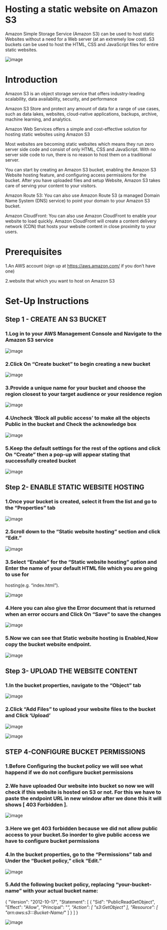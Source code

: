 # Hosting a static website on  Amazon S3

Amazon Simple Storage Service (Amazon S3) can be used to host static Websites without a need for a Web server (at an extremely low cost). S3 buckets can be used to host the HTML, CSS and JavaScript files for entire static websites.

![image](https://github.com/Leela-88/AWS-PROJECT-1/assets/113762845/59f5d2be-b377-4618-a4b2-9e9afac57f8e)

# Introduction 
Amazon S3 is an object storage service that offers industry-leading scalability, data availability, security, and performance

Amazon S3 Store and protect any amount of data for a range of use cases, such as data lakes, websites, cloud-native applications, backups, archive, machine learning, and analytics.

Amazon Web Services offers a simple and cost-effective solution for hosting static websites using Amazon S3

Most websites are becoming static websites which means they run zero server side code and consist of only HTML, CSS and JavaScript. With no server side code to run, there is no reason to host them on a traditional server.

You can start by creating an Amazon S3 bucket, enabling the Amazon S3 Website hosting feature, and configuring access permissions for the bucket. After you have uploaded files and setup Website, Amazon S3 takes care of serving your content to your visitors.

Amazon Route 53: You can also use Amazon Route 53 (a managed Domain Name System (DNS) service) to point your domain to your Amazon S3 bucket.

Amazon CloudFront: You can also use Amazon CloudFront to enable your website to load quickly. Amazon CloudFront will create a content delivery network (CDN) that hosts your website content in close proximity to your users.


# Prerequisites

1.An AWS account (sign up at https://aws.amazon.com/ if you don’t have one)

2.website that which you want to host on Amazon S3

# Set-Up Instructions

## Step 1 - CREATE AN S3 BUCKET

### 1.Log in to your AWS Management Console and Navigate to the Amazon S3 service






![image](https://github.com/Leela-88/AWS-PROJECT-1/assets/113762845/aa777a04-7204-4c56-b168-cb8d4128e5ec)


### 2.Click On “Create bucket” to begin creating a new bucket


![image](https://github.com/Leela-88/AWS-PROJECT-1/assets/113762845/f4d4f4ac-9f09-4a7b-a4de-993461b61868)


### 3.Provide a unique name for your bucket and choose the region closest to your target audience or your residence region


![image](https://github.com/Leela-88/AWS-PROJECT-1/assets/113762845/09223736-62ba-403b-8da0-af3528b1cc7b)


### 4.Uncheck ‘Block all public access’ to make all the objects Public in the bucket and Check the acknowledge box


![image](https://github.com/Leela-88/AWS-PROJECT-1/assets/113762845/3f45339b-9aae-42b4-a95e-5e477d83e08f)


### 5.Keep the default settings for the rest of the options and click On “Create” then a pop-up will appear stating that successfully created bucket 


![image](https://github.com/Leela-88/AWS-PROJECT-1/assets/113762845/3880ea17-3842-427d-9fbb-485277852d31)

## Step 2- ENABLE STATIC WEBSITE HOSTING

### 1.Once your bucket is created, select it from the list and go to the “Properties” tab

![image](https://github.com/Leela-88/AWS-PROJECT-1/assets/113762845/acc8a3e6-ef60-42ce-a5a2-295bc46c6bde)

### 2.Scroll down to the “Static website hosting” section and click “Edit.”

![image](https://github.com/Leela-88/AWS-PROJECT-1/assets/113762845/6e514ede-ea6e-4a1e-a9f6-8b4ab6c45baf)


### 3.Select “Enable” for the “Static website hosting” option and Enter the name of your default HTML file which you are going to use for
hosting(e.g. “index.html”).

![image](https://github.com/Leela-88/AWS-PROJECT-1/assets/113762845/ca4304d3-ca60-406a-9a8e-43364ff7e62b)

### 4.Here you can also give the Error document that is returned when an error occurs  and Click On “Save” to save the changes

![image](https://github.com/Leela-88/AWS-PROJECT-1/assets/113762845/10342ae5-c20d-4e23-8ab9-9d664fd1036f)


### 5.Now we can see that Static website hosting is Enabled,Now copy the bucket website endpoint.

![image](https://github.com/Leela-88/AWS-PROJECT-1/assets/113762845/8f89b870-bdcb-4b28-adb2-91d166738719)

## Step 3- UPLOAD THE WEBSITE CONTENT

### 1.In the bucket properties, navigate to the “Object” tab

![image](https://github.com/Leela-88/AWS-PROJECT-1/assets/113762845/2c294065-332f-47ee-9afa-b1d0781085ed)


### 2.Click “Add Files” to upload your website files to the bucket and Click ‘Upload’

![image](https://github.com/Leela-88/AWS-PROJECT-1/assets/113762845/b0f0fcd6-807f-4f63-b7b0-e163b65433c0)


![image](https://github.com/Leela-88/AWS-PROJECT-1/assets/113762845/75d4267d-dc58-4057-bccd-f68ad3c0ff48)

## STEP 4-CONFIGURE BUCKET PERMISSIONS

### 1.Before Configuring the bucket policy we will see what happend if we do not configure bucket permissions 

### 2.We have uploaded Our website into bucket so now we will check if this website is hosted on S3 or not. For this we have to paste the endpoint URL in new window after we done this it will shows [ 403 Forbidden ].

![image](https://github.com/Leela-88/AWS-PROJECT-1/assets/113762845/87ccb330-eb48-4963-84c6-c9771bbdfb57)

### 3.Here we get 403 forbidden because we did not  allow public access to your bucket.So inorder to give public access we have to configure bucket permissions 

### 4.In the bucket properties, go to the “Permissions” tab and Under the “Bucket policy,” click “Edit.”

![image](https://github.com/Leela-88/AWS-PROJECT-1/assets/113762845/aaf47264-9ace-417e-8849-bc9c92f9c5c8)

### 5.Add the following bucket policy, replacing “your-bucket-name” with your actual bucket name:

{
    "Version": "2012-10-17",
    "Statement": [
        {
            "Sid": "PublicReadGetObject",
            "Effect": "Allow",
            "Principal": "*",
            "Action": [
                "s3:GetObject"
            ],
            "Resource": [
                "arn:aws:s3:::Bucket-Name/*"
            ]
        }
    ]
}

![image](https://github.com/Leela-88/AWS-PROJECT-1/assets/113762845/45e4739d-25fa-4762-a77e-5d678815fff6)

























 







